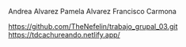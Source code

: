 Andrea Alvarez
Pamela Alvarez
Francisco Carmona

https://github.com/TheNefelin/trabajo_grupal_03.git
https://tdcachureando.netlify.app/
